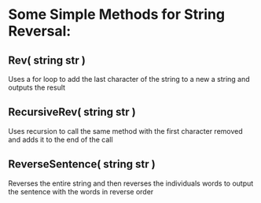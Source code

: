 Some Simple Methods for String Reversal:
========================================

Rev( string str )
---------
Uses a for loop to add the last character of the string to a new a string and outputs the result
 
RecursiveRev( string str )
---------
Uses recursion to call the same method with the first character removed and adds it to the end of the call
   
ReverseSentence( string str )
---------
Reverses the entire string and then reverses the individuals words to output the sentence with the words in reverse order
